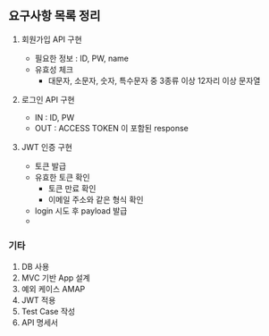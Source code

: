 ## 요구사항 목록 정리

1. 회원가입 API 구현
   - 필요한 정보 : ID, PW, name
   - 유효성 체크
     - 대문자, 소문자, 숫자, 특수문자 중 3종류 이상 12자리 이상 문자열

2. 로그인 API 구현
   - IN : ID, PW
   - OUT : ACCESS TOKEN 이 포함된 response

3. JWT 인증 구현
   - 토큰 발급
   - 유효한 토큰 확인
     - 토큰 만료 확인
     - 이메일 주소와 같은 형식 확인
   - login 시도 후 payload 발급
   - 

### 기타

1. DB 사용
2. MVC 기반 App 설계
3. 예외 케이스 AMAP
4. JWT 적용
5. Test Case 작성
6. API 명세서 